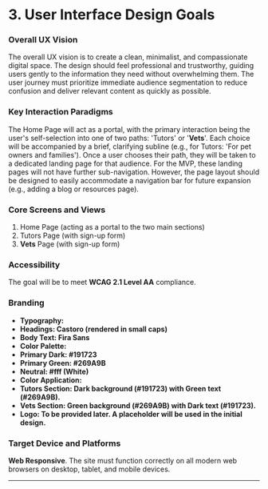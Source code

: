 # 3. User Interface Design Goals

### Overall UX Vision

The overall UX vision is to create a clean, minimalist, and compassionate digital space. The design should feel professional and trustworthy, guiding users gently to the information they need without overwhelming them. The user journey must prioritize immediate audience segmentation to reduce confusion and deliver relevant content as quickly as possible.

### Key Interaction Paradigms

The Home Page will act as a portal, with the primary interaction being the user's self-selection into one of two paths: 'Tutors' or '**Vets**'. Each choice will be accompanied by a brief, clarifying subline (e.g., for Tutors: 'For pet owners and families'). Once a user chooses their path, they will be taken to a dedicated landing page for that audience. For the MVP, these landing pages will not have further sub-navigation. However, the page layout should be designed to easily accommodate a navigation bar for future expansion (e.g., adding a blog or resources page).

### Core Screens and Views

1.  Home Page (acting as a portal to the two main sections)
2.  Tutors Page (with sign-up form)
3.  **Vets** Page (with sign-up form)

### Accessibility

The goal will be to meet **WCAG 2.1 Level AA** compliance.

### Branding

* **Typography:**
* **Headings: Castoro (rendered in small caps)**
* **Body Text: Fira Sans**
* **Color Palette:**
* **Primary Dark: \#191723**
* **Primary Green: \#269A9B**
* **Neutral: \#fff (White)**
* **Color Application:**
* **Tutors Section: Dark background (\#191723) with Green text (\#269A9B).**
* **Vets Section: Green background (\#269A9B) with Dark text (\#191723).**
* **Logo: To be provided later. A placeholder will be used in the initial design.**

### Target Device and Platforms

**Web Responsive**. The site must function correctly on all modern web browsers on desktop, tablet, and mobile devices.

---

